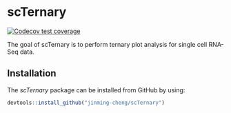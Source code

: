 
<!-- README.md is generated from README.Rmd. Please edit that file -->

# scTernary

<!-- badges: start -->

[![Codecov test
coverage](https://codecov.io/gh/jinming-cheng/scTernary/graph/badge.svg)](https://app.codecov.io/gh/jinming-cheng/scTernary?branch=main)
<!-- badges: end -->

The goal of scTernary is to perform ternary plot analysis for single
cell RNA-Seq data.

## Installation

The *scTernary* package can be installed from GitHub by using:

``` r
devtools::install_github("jinming-cheng/scTernary")
```

